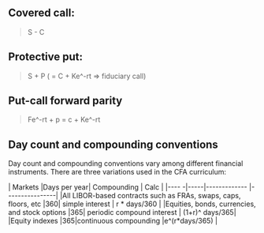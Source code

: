 
Covered call:
--------------------
> S - C

Protective put:
--------------------
> S + P ( = C + Ke^-rt => fiduciary call)

Put-call forward parity
--------------------
> Fe^-rt + p = c + Ke^-rt

Day count and compounding conventions
-------------------
Day count and compounding conventions vary among different financial instruments. There are three variations used in the CFA curriculum:

|     Markets                                                     |Days per year| Compounding         | Calc |
|----                                                            -|-----|-------------                 |----------------|
|All LIBOR-based contracts such as FRAs, swaps, caps, floors, etc |360| simple interest               | r * days/360    |
|Equities, bonds, currencies, and stock options                    |365| periodic compound interest    | (1+r)^ days/365|
|Equity indexes                                                     |365|continuous compounding         |e^(r*days/365)  |